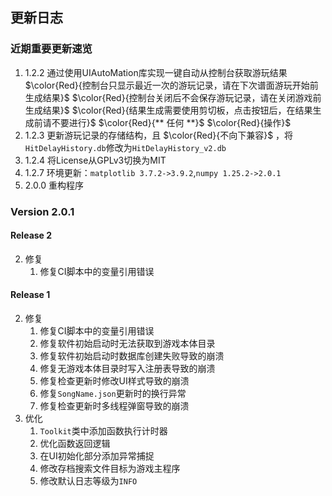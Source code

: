 ## 更新日志
### 近期重要更新速览
1. 1.2.2 通过使用UIAutoMation库实现一键自动从控制台获取游玩结果
    $\color{Red}{控制台只显示最近一次的游玩记录，请在下次谱面游玩开始前生成结果}$
    $\color{Red}{控制台关闭后不会保存游玩记录，请在关闭游戏前生成结果}$
    $\color{Red}{结果生成需要使用剪切板，点击按钮后，在结果生成前请不要进行}$ $\color{Red}{** 任何 **}$ $\color{Red}{操作}$
2. 1.2.3 更新游玩记录的存储结构，且 $\color{Red}{不向下兼容}$ ，将`HitDelayHistory.db`修改为`HitDelayHistory_v2.db`
3. 1.2.4 将License从GPLv3切换为MIT
4. 1.2.7 环境更新：`matplotlib 3.7.2->3.9.2`,`numpy 1.25.2->2.0.1`
5. 2.0.0 重构程序

### Version 2.0.1
#### Release 2
2. 修复
    1. 修复CI脚本中的变量引用错误
#### Release 1
2. 修复
    1. 修复CI脚本中的变量引用错误
    2. 修复软件初始启动时无法获取到游戏本体目录
    3. 修复软件初始启动时数据库创建失败导致的崩溃
    4. 修复无游戏本体目录时写入注册表导致的崩溃
    5. 修复检查更新时修改UI样式导致的崩溃
    6. 修复`SongName.json`更新时的换行异常
    7. 修复检查更新时多线程弹窗导致的崩溃
3. 优化
    1. `Toolkit`类中添加函数执行计时器
    2. 优化函数返回逻辑
    3. 在UI初始化部分添加异常捕捉
    4. 修改存档搜索文件目标为游戏主程序
    5. 修改默认日志等级为`INFO`